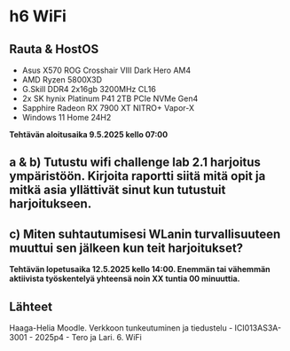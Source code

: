 #  h6 WiFi

## Rauta & HostOS

- Asus X570 ROG Crosshair VIII Dark Hero AM4
- AMD Ryzen 5800X3D
- G.Skill DDR4 2x16gb 3200MHz CL16
- 2x SK hynix Platinum P41 2TB PCIe NVMe Gen4
- Sapphire Radeon RX 7900 XT NITRO+ Vapor-X
- Windows 11 Home 24H2

**Tehtävän aloitusaika 9.5.2025 kello 07:00**

## a & b) Tutustu wifi challenge lab 2.1 harjoitus ympäristöön. Kirjoita raportti siitä mitä opit ja mitkä asia yllättivät sinut kun tutustuit harjoitukseen.

## c) Miten suhtautumisesi WLanin turvallisuuteen muuttui sen jälkeen kun teit harjoitukset?

**Tehtävän lopetusaika 12.5.2025 kello 14:00. Enemmän tai vähemmän aktiivista työskentelyä yhteensä noin XX tuntia 00 minuuttia.**

## Lähteet
Haaga-Helia Moodle. Verkkoon tunkeutuminen ja tiedustelu - ICI013AS3A-3001 - 2025p4 - Tero ja Lari. 6. WiFi

